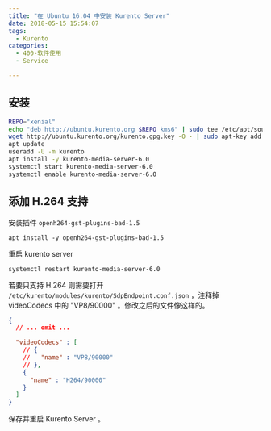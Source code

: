 ```yaml
---
title: "在 Ubuntu 16.04 中安装 Kurento Server"
date: 2018-05-15 15:54:07
tags:
  - Kurento
categories:
  - 400-软件使用
  - Service

---
```


## 安装

```sh
REPO="xenial"
echo "deb http://ubuntu.kurento.org $REPO kms6" | sudo tee /etc/apt/sources.list.d/kurento.list
wget http://ubuntu.kurento.org/kurento.gpg.key -O - | sudo apt-key add -
apt update
useradd -U -m kurento
apt install -y kurento-media-server-6.0
systemctl start kurento-media-server-6.0
systemctl enable kurento-media-server-6.0
```

<!-- more -->

## 添加 H.264 支持

安装插件 `openh264-gst-plugins-bad-1.5`

    apt install -y openh264-gst-plugins-bad-1.5

重启 kurento server

    systemctl restart kurento-media-server-6.0

若要只支持 H.264 则需要打开 `/etc/kurento/modules/kurento/SdpEndpoint.conf.json` ，注释掉 videoCodecs 中的 "VP8/90000" 。修改之后的文件像这样的。

```json
{
  // ... omit ...

  "videoCodecs" : [
    // {
    //   "name" : "VP8/90000"
    // },
    {
      "name" : "H264/90000"
    }
  ]
}
```

保存并重启 Kurento Server 。
